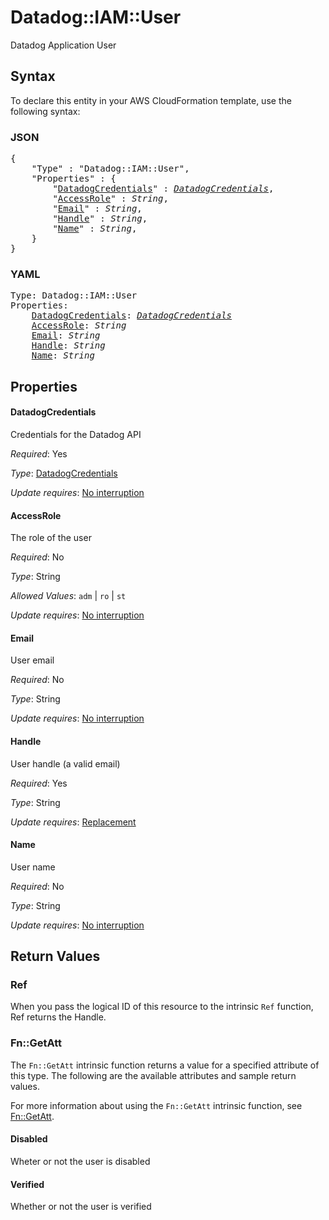 # Datadog::IAM::User

Datadog Application User

## Syntax

To declare this entity in your AWS CloudFormation template, use the following syntax:

### JSON

<pre>
{
    "Type" : "Datadog::IAM::User",
    "Properties" : {
        "<a href="#datadogcredentials" title="DatadogCredentials">DatadogCredentials</a>" : <i><a href="datadogcredentials.md">DatadogCredentials</a></i>,
        "<a href="#accessrole" title="AccessRole">AccessRole</a>" : <i>String</i>,
        "<a href="#email" title="Email">Email</a>" : <i>String</i>,
        "<a href="#handle" title="Handle">Handle</a>" : <i>String</i>,
        "<a href="#name" title="Name">Name</a>" : <i>String</i>,
    }
}
</pre>

### YAML

<pre>
Type: Datadog::IAM::User
Properties:
    <a href="#datadogcredentials" title="DatadogCredentials">DatadogCredentials</a>: <i><a href="datadogcredentials.md">DatadogCredentials</a></i>
    <a href="#accessrole" title="AccessRole">AccessRole</a>: <i>String</i>
    <a href="#email" title="Email">Email</a>: <i>String</i>
    <a href="#handle" title="Handle">Handle</a>: <i>String</i>
    <a href="#name" title="Name">Name</a>: <i>String</i>
</pre>

## Properties

#### DatadogCredentials

Credentials for the Datadog API

_Required_: Yes

_Type_: <a href="datadogcredentials.md">DatadogCredentials</a>

_Update requires_: [No interruption](https://docs.aws.amazon.com/AWSCloudFormation/latest/UserGuide/using-cfn-updating-stacks-update-behaviors.html#update-no-interrupt)

#### AccessRole

The role of the user

_Required_: No

_Type_: String

_Allowed Values_: <code>adm</code> | <code>ro</code> | <code>st</code>

_Update requires_: [No interruption](https://docs.aws.amazon.com/AWSCloudFormation/latest/UserGuide/using-cfn-updating-stacks-update-behaviors.html#update-no-interrupt)

#### Email

User email

_Required_: No

_Type_: String

_Update requires_: [No interruption](https://docs.aws.amazon.com/AWSCloudFormation/latest/UserGuide/using-cfn-updating-stacks-update-behaviors.html#update-no-interrupt)

#### Handle

User handle (a valid email)

_Required_: Yes

_Type_: String

_Update requires_: [Replacement](https://docs.aws.amazon.com/AWSCloudFormation/latest/UserGuide/using-cfn-updating-stacks-update-behaviors.html#update-replacement)

#### Name

User name

_Required_: No

_Type_: String

_Update requires_: [No interruption](https://docs.aws.amazon.com/AWSCloudFormation/latest/UserGuide/using-cfn-updating-stacks-update-behaviors.html#update-no-interrupt)

## Return Values

### Ref

When you pass the logical ID of this resource to the intrinsic `Ref` function, Ref returns the Handle.

### Fn::GetAtt

The `Fn::GetAtt` intrinsic function returns a value for a specified attribute of this type. The following are the available attributes and sample return values.

For more information about using the `Fn::GetAtt` intrinsic function, see [Fn::GetAtt](https://docs.aws.amazon.com/AWSCloudFormation/latest/UserGuide/intrinsic-function-reference-getatt.html).

#### Disabled

Wheter or not the user is disabled

#### Verified

Whether or not the user is verified

